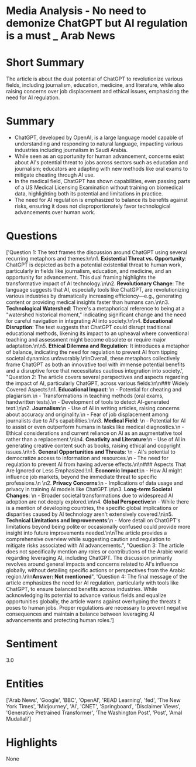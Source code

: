# Media Analysis - No need to demonize ChatGPT but AI regulation is a must _ Arab News

# Short Summary
The article is about the dual potential of ChatGPT to revolutionize various fields, including journalism, education, medicine, and literature, while also raising concerns over job displacement and ethical issues, emphasizing the need for AI regulation.

# Summary
- ChatGPT, developed by OpenAI, is a large language model capable of understanding and responding to natural language, impacting various industries including journalism in Saudi Arabia.
- While seen as an opportunity for human advancement, concerns exist about AI's potential threat to jobs across sectors such as education and journalism; educators are adapting with new methods like oral exams to mitigate cheating through AI use.
- In the medical field, ChatGPT has shown capabilities, even passing parts of a US Medical Licensing Examination without training on biomedical data, highlighting both its potential and limitations in practice.
- The need for AI regulation is emphasized to balance its benefits against risks, ensuring it does not disproportionately favor technological advancements over human work.

# Questions
['Question 1: The text frames the discussion around ChatGPT using several recurring metaphors and themes:\n\n1. **Existential Threat vs. Opportunity**: ChatGPT is depicted as both a potential existential threat to human work, particularly in fields like journalism, education, and medicine, and an opportunity for advancement. This dual framing highlights the transformative impact of AI technology.\n\n2. **Revolutionary Change**: The language suggests that AI, especially tools like ChatGPT, are revolutionizing various industries by dramatically increasing efficiency—e.g., generating content or providing medical insights faster than humans can.\n\n3. **Technological Watershed**: There\'s a metaphorical reference to being at a "watershed historical moment," indicating significant change and the need for careful navigation in integrating AI into society.\n\n4. **Educational Disruption**: The text suggests that ChatGPT could disrupt traditional educational methods, likening its impact to an upheaval where conventional teaching and assessment might become obsolete or require major adaptation.\n\n5. **Ethical Dilemma and Regulation**: It introduces a metaphor of balance, indicating the need for regulation to prevent AI from tipping societal dynamics unfavorably.\n\nOverall, these metaphors collectively frame ChatGPT as both an innovative tool with immense potential benefits and a disruptive force that necessitates cautious integration into society.', "Question 2: The article covers several perspectives and aspects regarding the impact of AI, particularly ChatGPT, across various fields:\n\n### Widely Covered Aspects:\n1. **Educational Impact**: \n  - Potential for cheating and plagiarism.\n  - Transformations in teaching methods (oral exams, handwritten tests).\n  - Development of tools to detect AI-generated text.\n\n2. **Journalism**:\n  - Use of AI in writing articles, raising concerns about accuracy and originality.\n  - Fear of job displacement among journalists due to AI's capabilities.\n\n3. **Medical Field**: \n  - Potential for AI to assist or even outperform humans in tasks like medical diagnostics.\n  - Ethical considerations and current reliance on AI as an augmentative tool rather than a replacement.\n\n4. **Creativity and Literature**:\n  - Use of AI in generating creative content such as books, raising ethical and copyright issues.\n\n5. **General Opportunities and Threats**: \n  - AI's potential to democratize access to information and resources.\n  - The need for regulation to prevent AI from having adverse effects.\n\n### Aspects That Are Ignored or Less Emphasized:\n1. **Economic Impact**:\n  - How AI might influence job markets, beyond the immediate threat to specific professions.\n  \n2. **Privacy Concerns**:\n  - Implications of data usage and privacy in training AI models like ChatGPT.\n\n3. **Long-term Societal Changes**: \n  - Broader societal transformations due to widespread AI adoption are not deeply explored.\n\n4. **Global Perspective**:\n  - While there is a mention of developing countries, the specific global implications or disparities caused by AI technology aren't extensively covered.\n\n5. **Technical Limitations and Improvements**:\n  - More detail on ChatGPT's limitations beyond being polite or occasionally confused could provide more insight into future improvements needed.\n\nThe article provides a comprehensive overview while suggesting caution and regulation to mitigate risks associated with AI advancements.", "Question 3: The article does not specifically mention any roles or contributions of the Arabic world regarding leveraging AI, including ChatGPT. The discussion primarily revolves around general impacts and concerns related to AI's influence globally, without detailing specific actions or perspectives from the Arabic region.\n\n**Answer: Not mentioned**", 'Question 4: The final message of the article emphasizes the need for AI regulation, particularly with tools like ChatGPT, to ensure balanced benefits across industries. While acknowledging its potential to advance various fields and equalize opportunities globally, the article warns against overhyping the threats it poses to human jobs. Proper regulations are necessary to prevent negative consequences and maintain a balance between leveraging AI advancements and protecting human roles.']

# Sentiment
3.0

# Entities
['Arab News', 'Google', 'BBC', 'OpenAI', 'READ Learning', 'fed', 'The New York Times', 'Midjourney', 'AI', 'CNET', 'Springboard', 'Disclaimer Views', 'Generative Pretrained Transformer', 'The Washington Post', 'Post', 'Amal Mudallali']

# Highlights
None

